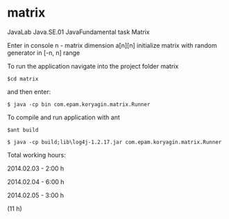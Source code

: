 matrix
======

JavaLab Java.SE.01 JavaFundamental task Matrix

Enter in console n - matrix dimension a[n][n]
initialize matrix with random generator in [-n, n] range



To run the application navigate into the project folder matrix 

	$cd matrix
    
and then enter:

	$ java -cp bin com.epam.koryagin.matrix.Runner
	
To compile and run application with ant

	$ant build

	$ java -cp build;lib\log4j-1.2.17.jar com.epam.koryagin.matrix.Runner
	
Total working hours:

2014.02.03 - 2:00 h

2014.02.04 - 6:00 h

2014.02.05 - 3:00 h

(11 h)
